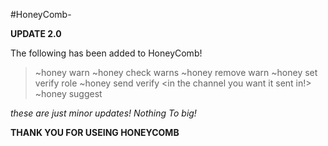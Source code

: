 #HoneyComb-

**UPDATE 2.0**

The following has been added to HoneyComb!

> ~honey warn <user> <reason>
> ~honey check warns <user>
> ~honey remove warn <ammount> <user>
> ~honey set verify role <mentioned role>
> ~honey send verify <in the channel you want it sent in!>
> ~honey suggest <suggestion>

*these are just minor updates! Nothing 
To big!*

__THANK YOU FOR USEING HONEYCOMB__
